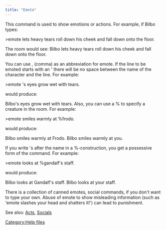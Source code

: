 ```yaml
---
title: "Emote"
---
```


This command is used to show emotions or actions. For example, if Bilbo
types:

\>emote lets heavy tears roll down his cheek and fall down onto the
floor.

The room would see: Bilbo lets heavy tears roll down his cheek and fall
down onto the floor.

You can use , (comma) as an abbreviation for emote. If the line to be
emoted starts with an ' there will be no space between the name of the
character and the line. For example:

\>emote 's eyes grow wet with tears.

would produce:

Bilbo's eyes grow wet with tears. Also, you can use a % to specify a
creature in the room. For example:

\>emote smiles warmly at %frodo.

would produce:

<to the room> Bilbo smiles warmly at Frodo. <to Frodo> Bilbo smiles
warmly at you.

If you write 's after the name in a %-construction, you get a possessive
form of the command. For example:

\>emote looks at %gandalf's staff.

would produce:

<to the room> Bilbo looks at Gandalf's staff. <to Gandalf> Bilbo looks
at your staff.

There is a collection of canned emotes, social commands, if you don't
want to type your own. Abuse of emote to show misleading information
(such as 'emote slashes your head and shatters it!') can lead to
punishment.

See also: [Acts](Acts "wikilink"), [Socials](Socials "wikilink")

[Category:Help files](Category:Help_files "wikilink")